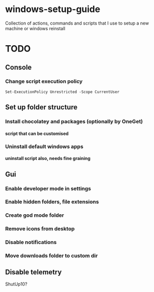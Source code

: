 # windows-setup-guide
Collection of actions, commands and scripts that I use to setup a new machine or windows reinstall

# TODO
## Console
### Change script execution policy
```
Set-ExecutionPolicy Unrestricted -Scope CurrentUser
```

## Set up folder structure


### Install chocolatey and packages (optionally by OneGet)
#### script that can be customised
### Uninstall default windows apps
#### uninstall script also, needs fine graining
## Gui

### Enable developer mode in settings
### Enable hidden folders, file extensions
### Create god mode folder
### Remove icons from desktop
### Disable notifications
### Move downloads folder to custom dir

## Disable telemetry

ShutUp10?
